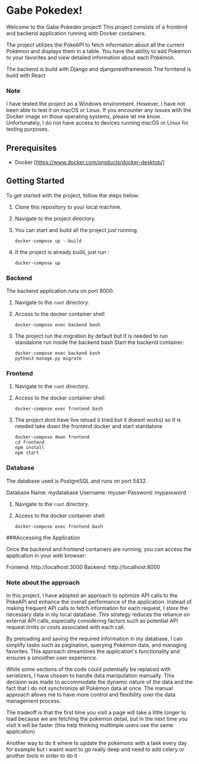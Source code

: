 # Gabe Pokedex!

Welcome to the Gabe Pokedex project! This project consists of a frontend and backend application running with Docker containers.

The project utilizes the PokeAPI to fetch information about all the current Pokémon and displays them in a table. You have the ability to add Pokémon to your favorites and view detailed information about each Pokémon.

The backend is build with Django and djangorestframework
The forntend is build with React


### Note 

I have tested the project on a Windows environment. However, I have not been able to test it on macOS or Linux. If you encounter any issues with the Docker image on those operating systems, please let me know. Unfortunately, I do not have access to devices running macOS or Linux for testing purposes. 

## Prerequisites

- Docker [https://www.docker.com/products/docker-desktop/]

## Getting Started

To get started with the project, follow the steps below:

1. Clone this repository to your local machine.
2. Navigate to the project directory.
3. You can start and build all the project just running.

   ```shell
   docker-compose up --build
   ```
4. If the project is already build, just run :

   ```shell
   docker-compose up
   ```
### Backend

The backend application runs on port 8000.

1. Navigate to the `root` directory.
2. Access to the docker container shell

   ```shell
   docker-compose exec backend bash
   ```
3. The project run the migration by default but if is needed to run standalone run inside the backend bash 
Start the backend container:

    ```shell
    docker-compose exec backend bash
    python3 manage.py migrate
    ```


### Frontend

1. Navigate to the `root` directory.
2. Access to the docker container shell

   ```shell
   docker-compose exec frontend bash
   ```
3. The project dont have live reload (i tried but it doesnt works) so if is needed take down the frontend docker and start standalone


   ```shell
   docker-compose down frontend
   cd frontend
   npm install
   npm start
   ```

### Database
The database used is PostgreSQL and runs on port 5432.

Database Name: mydatabase
Username: myuser
Password: mypassword

1. Navigate to the `root` directory.
2. Access to the docker container shell

   ```shell
   docker-compose exec frontend bash
   ```

###Accessing the Application

Once the backend and frontend containers are running, you can access the application in your web browser:

Frontend: http://localhost:3000
Backend: http://localhost:8000


### Note about the approach

In this project, I have adopted an approach to optimize API calls to the PokeAPI and enhance the overall performance of the application. Instead of making frequent API calls to fetch information for each request, I store the necessary data in my local database. This strategy reduces the reliance on external API calls, especially considering factors such as potential API request limits or costs associated with each call.

By preloading and saving the required information in my database, I can simplify tasks such as pagination, querying Pokémon data, and managing favorites. This approach streamlines the application's functionality and ensures a smoother user experience.

While some sections of the code could potentially be replaced with serializers, I have chosen to handle data manipulation manually. This decision was made to accommodate the dynamic nature of the data and the fact that I do not synchronize all Pokémon data at once. The manual approach allows me to have more control and flexibility over the data management process.

The tradeoff is that the first time you visit a page will take a little longer to load because we are fetching the pokemon detail, but in the next time you visit it will be faster (this help thinking multimple users use the same application)

Another way to do it where to update the pokemons with a task every day for example but i wasnt want to go really deep and need to add celery or another tools in order to do it